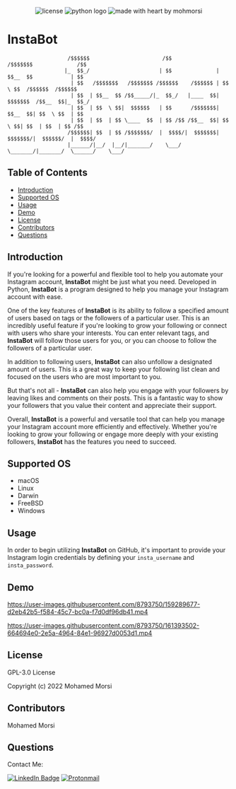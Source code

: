 <div align="center">

![license](https://img.shields.io/github/license/mohmorsi/Space-Byte?style=flat-square)
![python logo](https://img.shields.io/badge/Python-87A2D0?style=flat-square&logo=Python&logoColor=gold)
![made with heart by mohmorsi](https://img.shields.io/badge/made%20with%20%E2%9D%A4%EF%B8%8F%20by-mohmorsi-red?style=flat-square)
</div>

# InstaBot
                       /$$$$$$                       /$$               /$$$$$$$              /$$    
                      |_  $$_/                      | $$              | $$__  $$            | $$    
                        | $$   /$$$$$$$   /$$$$$$$ /$$$$$$    /$$$$$$ | $$  \ $$  /$$$$$$  /$$$$$$  
                        | $$  | $$__  $$ /$$_____/|_  $$_/   |____  $$| $$$$$$$  /$$__  $$|_  $$_/  
                        | $$  | $$  \ $$|  $$$$$$   | $$      /$$$$$$$| $$__  $$| $$  \ $$  | $$    
                        | $$  | $$  | $$ \____  $$  | $$ /$$ /$$__  $$| $$  \ $$| $$  | $$  | $$ /$$
                       /$$$$$$| $$  | $$ /$$$$$$$/  |  $$$$/|  $$$$$$$| $$$$$$$/|  $$$$$$/  |  $$$$/
                       |______/|__/  |__/|_______/    \___/   \_______/|_______/  \______/    \___/  
																																							

## Table of Contents
* [Introduction](#introduction)
* [Supported OS](#supported-os)
* [Usage](#usage)
* [Demo](#demo)
* [License](#license)
* [Contributors](#contributors)
* [Questions](#questions)

## Introduction
If you're looking for a powerful and flexible tool to help you automate your Instagram account, **InstaBot** might be just what you need. Developed in Python, **InstaBot** is a program designed to help you manage your Instagram account with ease.

One of the key features of **InstaBot** is its ability to follow a specified amount of users based on tags or the followers of a particular user. This is an incredibly useful feature if you're looking to grow your following or connect with users who share your interests. You can enter relevant tags, and **InstaBot** will follow those users for you, or you can choose to follow the followers of a particular user.

In addition to following users, **InstaBot** can also unfollow a designated amount of users. This is a great way to keep your following list clean and focused on the users who are most important to you.

But that's not all - **InstaBot** can also help you engage with your followers by leaving likes and comments on their posts. This is a fantastic way to show your followers that you value their content and appreciate their support.

Overall, **InstaBot** is a powerful and versatile tool that can help you manage your Instagram account more efficiently and effectively. Whether you're looking to grow your following or engage more deeply with your existing followers, **InstaBot** has the features you need to succeed.


## Supported OS
<ul>
<li> macOS </li>
<li> Linux </li>
<li> Darwin </li>
<li> FreeBSD </li>
<li> Windows </li>
</ul>

## Usage

In order to begin utilizing **InstaBot** on GitHub, it's important to provide your Instagram login credentials by defining your `insta_username` and `insta_password`.

## Demo
https://user-images.githubusercontent.com/8793750/159289677-d2eb42b5-f584-45c7-bc0a-f7d0df96db41.mp4

https://user-images.githubusercontent.com/8793750/161393502-664694e0-2e5a-4964-84e1-96927d0053d1.mp4

## License
GPL-3.0 License

Copyright (c) 2022 Mohamed Morsi
## Contributors
Mohamed Morsi
## Questions
Contact Me:

[![LinkedIn Badge](https://img.shields.io/badge/LinkedIn-0077B5?style=for-the-badge&logo=linkedin&logoColor=white)](https://www.linkedin.com/in/mohamedammorsi)
[![Protonmail](https://img.shields.io/badge/ProtonMail-8B89CC?style=for-the-badge&logo=protonmail&logoColor=white)](mailto:adudefromearth@protonmail.com)

